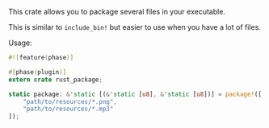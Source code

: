 This crate allows you to package several files in your executable.

This is similar to `include_bin!` but easier to use when you have
a lot of files.

Usage:

```rust
#![feature(phase)]

#[phase(plugin)]
extern crate rust_package;

static package: &'static [(&'static [u8], &'static [u8])] = package!([
    "path/to/resources/*.png",
    "path/to/resources/*.mp3"
]);
```
